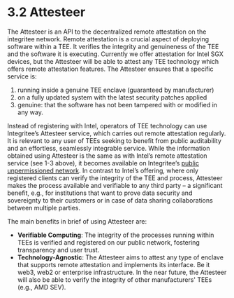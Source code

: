 # 3.2 Attesteer

The Attesteer is an API to the decentralized remote attestation on the integritee network. Remote attestation is a crucial aspect of deploying software within a TEE. It verifies the integrity and genuineness of the TEE and the software it is executing. Currently we offer attestation for Intel SGX devices, but the Attesteer will be able to attest any TEE technology which offers remote attestation features. The Attesteer ensures that a specific service is:

1. running inside a genuine TEE enclave (guaranteed by manufacturer)
2. on a fully updated system with the latest security patches applied
3. genuine: that the software has not been tampered with or modified in any way.

Instead of registering with Intel, operators of TEE technology can use Integritee’s Attesteer service, which carries out remote attestation regularly. It is relevant to any user of TEEs seeking to benefit from public auditability and an effortless, seamlessly integrable service. While the information obtained using Attesteer is the same as with Intel’s remote attestation service (see 1-3 above), it becomes available on Integritee’s [public unpermissioned network](../2-integritee-network/). In contrast to Intel’s offering, where only registered clients can verify the integrity of the TEE and process, Attesteer makes the process available and verifiable to any third party – a significant benefit, e.g., for institutions that want to prove data security and sovereignty to their customers or in case of data sharing collaborations between multiple parties.

The main benefits in brief of using Attesteer are:

* **Verifiable Computing**: The integrity of the processes running within TEEs is verified and registered on our public network, fostering transparency and user trust.
* **Technology-Agnostic**: The Attesteer aims to attest any type of enclave that supports remote attestation and implements its interface. Be it web3, web2 or enterprise infrastructure. In the near future, the Attesteer will also be able to verify the integrity of other manufacturers' TEEs (e.g., AMD SEV).
